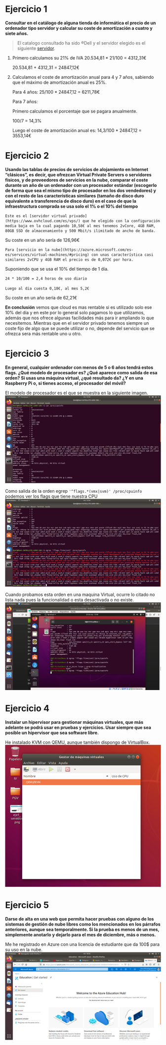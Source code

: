 # Ejercicio 1
**Consultar en el catálogo de alguna tienda de informática el precio de un ordenador tipo servidor y calcular su coste de amortización a cuatro y siete años.**
> El catalogo consultado ha sido &reg;Dell y el servidor elegido es el siguiente [servidor](https://www.dell.com/es-es/work/shop/cty/pdp/spd/poweredge-m640/emea_m640_vi_vp).

1. Primero calculamos su 21% de IVA
	20.534,81 * 21/100 = 4312,31€

	20.534,81 + 4312,31 = 24847,12€

2. Calculamos el coste de amortización anual para 4 y 7 años, sabiendo que el máximo de amortización anual es 25%.

	Para 4 años: 25/100 * 24847,12 = 6211,78€

	Para 7 años:

	Primero calculamos el porcentaje que se pagara anualmente.

	100/7 =  14,3%

	Luego el coste de amortización anual es: 14,3/100 * 24847,12 = 3553,14€

# Ejercicio 2
**Usando las tablas de precios de servicios de alojamiento en Internet “clásicos”, es decir, que ofrezcan Virtual Private Servers o servidores físicos, y de proveedores de servicios en la nube, comparar el coste durante un año de un ordenador con un procesador estándar (escogerlo de forma que sea el mismo tipo de procesador en los dos vendedores) y con el resto de las características similares (tamaño de disco duro equivalente a transferencia de disco duro) en el caso de que la infraestructura comprada se usa solo el 1% o el 10% del tiempo**

	Este es el [servidor virtual privado](https://www.ovhcloud.com/es/vps/) que he elegido con la configuración media baja en la cual pagando 10,58€ al mes tenemos 2vCore, 4GB RAM, 80GB SSD de almacenamiento y 500 Mbit/s ilimitado de ancho de banda.

Su coste en un año sería de 126,96€

	Para [servicio en la nube](https://azure.microsoft.com/es-es/services/virtual-machines/#pricing) con unas característica casi similares 2vCPU y 4GB RAM el precio es de 0,072€ por hora.

Suponiendo que se usa el 10% del tiempo de 1 día.

	24 * 10/100 = 2,4 horas de uso diario

	Luego al dia cuesta 0,18€, al mes 5,2€

Su coste en un año sería de 62,21€

**En conclusión** vemos que cloud es mas rentable si es utilizado solo ese 10% del día y en este por lo general solo pagamos lo que utilizamos, además que nos ofrece algunas facilidades más para ir ampliando lo que necesitemos. Mientras que en el servidor privado tenemos siempre un coste fijo de algo que se puede utilizar o no, depende del servicio que se ofrezca sera más rentable uno u otro.

# Ejercicio 3
**En general, cualquier ordenador con menos de 5 o 6 años tendrá estos flags. ¿Qué modelo de procesador es? ¿Qué aparece como salida de esa orden? Si usas una máquina virtual, ¿qué resultado da? ¿Y en una Raspberry Pi o, si tienes acceso, el procesador del móvil?**

El modelo de procesador es el que se muestra en la siguiente imagen.
![procesador](imagenes/ejercicio3_1.png)

Como salida de la orden egrep `'^flags.*(vmx|svm)' /proc/cpuinfo` podemos ver los flags que tiene nuestra CPU
![flags](imagenes/ejercicio3_2.png)

Cuando probamos esta orden en una maquina Virtual, ocurre lo citado no lista nada pues la funcionalidad o esta desactivada o no existe.
![flags_virtual](imagenes/ejercicio3_3.png)

# Ejercicio 4
**Instalar un hipervisor para gestionar máquinas virtuales, que más adelante se podrá usar en pruebas y ejercicios. Usar siempre que sea posible un hipervisor que sea software libre.**

He instalado KVM con QEMU, aunque también dispongo de VirtualBox.
![flags](imagenes/ejercicio4_1.png)

# Ejercicio 5
**Darse de alta en una web que permita hacer pruebas con alguno de los sistemas de gestión de nube libres como los mencionados en los párrafos anteriores, aunque sea temporalmente. Si la prueba es menos de un mes, simplemente anotarlo y dejarlo para el mes de diciembre, más o menos.**

Me he registrado en Azure con una licencia de estudiante que da 100$ para su uso en la nube.
![azure](imagenes/ejercicio5_1.png)
